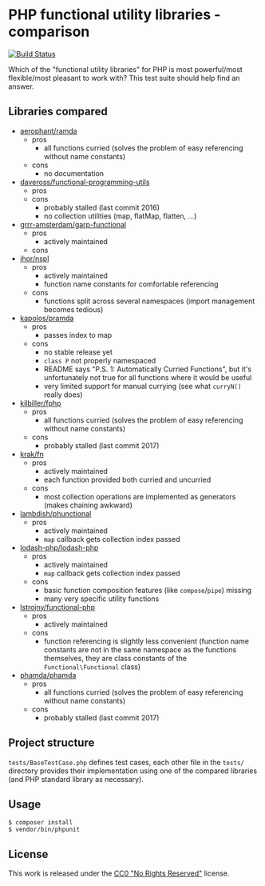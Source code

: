 # PHP functional utility libraries - comparison

[![Build Status](https://travis-ci.org/igneus/php-functional-util-comparison.svg?branch=master)](https://travis-ci.org/igneus/php-functional-util-comparison)

Which of the "functional utility libraries" for PHP is
most powerful/most flexible/most pleasant to work with?
This test suite should help find an answer.

## Libraries compared

* [aerophant/ramda](https://github.com/aerophant/ramda)
    - pros
        - all functions curried (solves the problem of easy referencing without name constants)
    - cons
        - no documentation
* [daveross/functional-programming-utils](https://github.com/daveross/functional-programming-utils)
    - pros
    - cons
        - probably stalled (last commit 2016)
        - no collection utilities (map, flatMap, flatten, ...)
* [grrr-amsterdam/garp-functional](https://github.com/grrr-amsterdam/garp-functional)
    - pros
        - actively maintained
    - cons
* [ihor/nspl](https://github.com/ihor/nspl)
    - pros
        - actively maintained
        - function name constants for comfortable referencing
    - cons
        - functions split across several namespaces (import management becomes tedious)
* [kapolos/pramda](https://github.com/kapolos/pramda)
    - pros
        - passes index to map
    - cons
        - no stable release yet
        - `class P` not properly namespaced
        - README says "P.S. 1: Automatically Curried Functions", but it's unfortunately not true for all functions where it would be useful
        - very limited support for manual currying (see what `curryN()` really does)
* [kilbiller/fphp](https://github.com/kilbiller/fphp)
    - pros
        - all functions curried (solves the problem of easy referencing without name constants)
    - cons
        - probably stalled (last commit 2017)
* [krak/fn](https://github.com/krakphp/fn)
    - pros
        - actively maintained
        - each function provided both curried and uncurried
    - cons
        - most collection operations are implemented as generators (makes chaining awkward)
* [lambdish/phunctional](https://github.com/Lambdish/phunctional)
    - pros
        - actively maintained
        - `map` callback gets collection index passed
* [lodash-php/lodash-php](https://github.com/lodash-php/lodash-php)
    - pros
        - actively maintained
        - `map` callback gets collection index passed
    - cons
        - basic function composition features (like `compose`/`pipe`) missing
        - many very specific utility functions
* [lstrojny/functional-php](https://github.com/lstrojny/functional-php)
    - pros
        - actively maintained
    - cons
        - function referencing is slightly less convenient (function name constants are not in the same
          namespace as the functions themselves, they are class constants of the `Functional\Functional` class)
* [phamda/phamda](https://github.com/mpajunen/phamda)
    - pros
        - all functions curried (solves the problem of easy referencing without name constants)
    - cons
        - probably stalled (last commit 2017)

## Project structure

`tests/BaseTestCase.php` defines test cases, each other file in the `tests/` directory
provides their implementation using one of the compared libraries
(and PHP standard library as necessary).

## Usage

```
$ composer install
$ vendor/bin/phpunit
```

## License

This work is released under the
[CC0 "No Rights Reserved"](https://creativecommons.org/share-your-work/public-domain/cc0/)
license.
